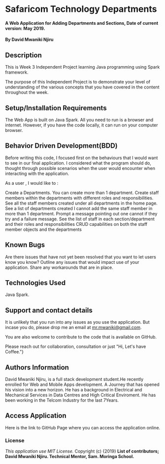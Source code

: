 # Safaricom Technology Departments
#### A Web Application for Adding Departments and Sections, Date of current version: May 2019.
#### By **David Mwaniki Njiru**
## Description
This is Week 3 Independent Project learning Java programming using Spark framework.

The purpose of this Independent Project is to demonstrate your level of understanding of the various concepts that you have covered in the content throughout the week.

## Setup/Installation Requirements
The Web App is built on Java Spark. All you need to run is a browser and internet. However, if you have the code locally, it can run on your computer browser.

## Behavior Driven Development(BDD)
Before writing this code, I focused first on the behaviours that I would want to see in our final application. I considered what the program should do, thought through possible scenarios when the user would encounter when interacting with the application.

As a user , I would like to :

Create a Departments. You can create more than 1 department.
Create staff members within the departments with different roles and responsibilities.
See all the staff members created under all departments in the home page.
See a list of departments created
I cannot add the same staff member in more than 1 department. Prompt a message pointing out one cannot if they try and a failure message.
See the list of staff in each section/department and their roles and responsibilities
CRUD capabilities on both the staff member objects and the departments

## Known Bugs
Are there issues that have not yet been resolved that you want to let users know you know? Outline any issues that would impact use of your application. Share any workarounds that are in place.

## Technologies Used
Java Spark.

## Support and contact details
It is unlikely that you run into any issues as you use the application. But incase you do, please drop me an email at mr.mwaniki@gmail.com.

You are also welcome to contribute to the code that is available on GitHub.

Please reach out for collaboration, consultation or just "Hi, Let's have Coffee."}

## Authors Information
David Mwaniki Njiru, is a full stack development student.He recently enrolled for Web and Mobile Apps development. A Journey that has opened his vision into a new horizon. He has a background in Electrical and Mechanical Services in Data Centres and High Critical Enviroment. He has been working in the Telcom Industry for the last 7Years.

## Access Application
Here is the link to GitHub Page where you can access the application online.


### License
*This application use MIT License.*
Copyright (c) {2019} **List of contributors; David Mwaniki Njiru. Technical Mentor, Sam. Moringa School.**